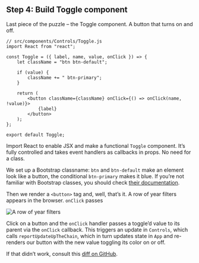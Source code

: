
## Step 4: Build Toggle component

Last piece of the puzzle – the Toggle component. A button that turns on
and off.

    // src/components/Controls/Toggle.js
    import React from "react";
    
    const Toggle = ({ label, name, value, onClick }) => {
        let className = "btn btn-default";
    
        if (value) {
            className += " btn-primary";
        }
    
        return (
            <button className={className} onClick={() => onClick(name, !value)}>
                {label}
            </button>
        );
    };
    
    export default Toggle;

Import React to enable JSX and make a functional `Toggle` component.
It’s fully controlled and takes event handlers as callbacks in props.
No need for a class.

We set up a Bootstrap classname: `btn` and `btn-default` make an element
look like a button, the conditional `btn-primary` makes it blue. If
you’re not familiar with Bootstrap classes, you should check [their
documentation](http://getbootstrap.com/).

Then we render a `<button>` tag and, well, that’s it. A row of year
filters appears in the browser. `onClick` passes

![A row of year
filters](https://raw.githubusercontent.com/Swizec/react-d3js-es6-ebook/2018-version/manuscript/resources/images/es6v2/year-filter-row.png)

Click on a button and the `onClick` handler passes a toggle’d value to
its parent via the `onClick` callback. This triggers an update in
`Controls`, which calls `reportUpdateUpTheChain`, which in turn updates
state in `App` and re-renders our button with the new value toggling its
color on or off.

If that didn’t work, consult this [diff on
GitHub](https://github.com/Swizec/react-d3js-step-by-step/commit/a45c33e172297ca1bbcfdc76733eae75779ebd7f).
